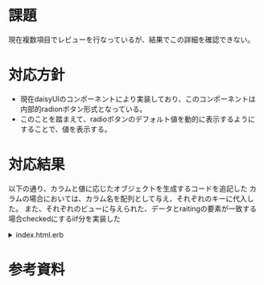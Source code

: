 # 課題
現在複数項目でレビューを行なっているが、結果でこの詳細を確認できない。

# 対応方針
- 現在daisyUIのコンポーネントにより実装しており、このコンポーネントは内部的radionボタン形式となっている。
- このことを踏まえて、radioボタンのデフォルト値を動的に表示するようにすることで、値を表示する。

# 対応結果
以下の通り、カラムと値に応じたオブジェクトを生成するコードを追記した
カラムの場合においては、カラム名を配列として与え、それぞれのキーに代入した。
また、それぞれのビューに与えられた、データとraitingの要素が一致する場合checkedにするiif分を実装した

<details>

<summary>index.html.erb</summary>

```
      <% unless params[:action] == 'index' %>
        <div class="w-full mt-2 space-y-4">
          <% { exhibition_rate: :exhibition, museum_design_rate: :museum_design, access_rate: :access, museum_shop_rate: :museum_shop }.each do |key, label| %>
            <div class="rating rating-md rating-half">
              <h1 class="w-60"><%= Museum.human_attribute_name(key) %></h1>
              <% if review[key].present? %>
                <input type="radio" name="review[<%= key %>]" value="0.0" class="rating-hidden" />
                <% (1..10).each do |i| %>
                  <input type="radio" name="review[<%= key %>]" value="<%= i * 0.5 %>" class="mask mask-star-2 mask-half-<%= i.odd? ? '1' : '2' %> bg-primary"
                  <%= 'checked' if review[key] == i * 0.5 %> disabled />
                <% end %>
              <% end %>
            </div>
          <% end %>
        </div>
      <% end %>
```

</details>  

# 参考資料
